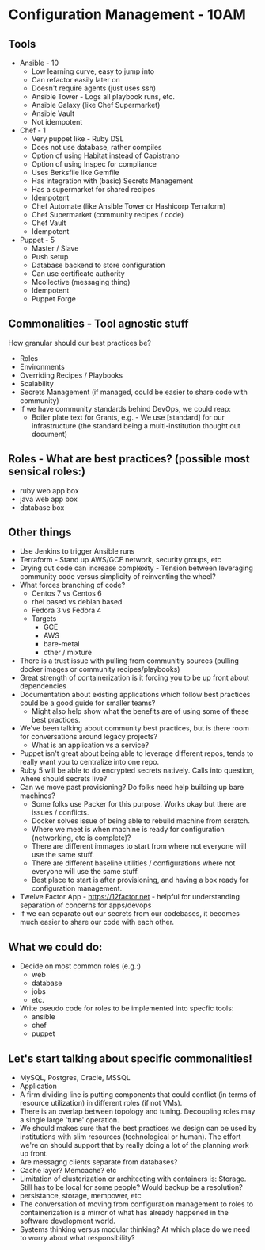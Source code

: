 # Configuration Management - 10AM

## Tools
* Ansible - 10
	* Low learning curve, easy to jump into
	* Can refactor easily later on
	* Doesn't require agents (just uses ssh)
	* Ansible Tower - Logs all playbook runs, etc.
	* Ansible Galaxy (like Chef Supermarket)
	* Ansible Vault
	* Not idempotent
* Chef - 1
	* Very puppet like - Ruby DSL
	* Does not use database, rather compiles
	* Option of using Habitat instead of Capistrano
	* Option of using Inspec for compliance
	* Uses Berksfile like Gemfile
	* Has integration with (basic) Secrets Management
	* Has a supermarket for shared recipes
	* Idempotent
	* Chef Automate (like Ansible Tower or Hashicorp Terraform)
	* Chef Supermarket (community recipes / code)
	* Chef Vault
	* Idempotent
* Puppet - 5
	* Master / Slave
	* Push setup
	* Database backend to store configuration
	* Can use certificate authority
	* Mcollective (messaging thing)
	* Idempotent
	* Puppet Forge

## Commonalities - Tool agnostic stuff
How granular should our best practices be?
* Roles
* Environments
* Overriding Recipes / Playbooks
* Scalability
* Secrets Management (if managed, could be easier to share code with community)
* If we have community standards behind DevOps, we could reap:
	* Boiler plate text for Grants, e.g. - We use [standard] for our infrastructure (the standard being a multi-institution thought out document)

## Roles - What are best practices? (possible most sensical roles:)
* ruby web app box
* java web app box
* database box

## Other things
* Use Jenkins to trigger Ansible runs
* Terraform - Stand up AWS/GCE network, security groups, etc
* Drying out code can increase complexity - Tension between leveraging community code versus simplicity of reinventing the wheel?
* What forces branching of code?
	* Centos 7 vs Centos 6
	* rhel based vs debian based
	* Fedora 3 vs Fedora 4
	* Targets
		* GCE
		* AWS
		* bare-metal
		* other / mixture
* There is a trust issue with pulling from communitiy sources (pulling docker images or community recipes/playbooks)
* Great strength of containerization is it forcing you to be up front about dependencies
* Documentation about existing applications which follow best practices could be a good guide for smaller teams?
	* Might also help show what the benefits are of using some of these best practices.
* We've been talking about community best practices, but is there room for conversations around legacy projects?
	* What is an application vs a service?
* Puppet isn't great about being able to leverage different repos, tends to really want you to centralize into one repo.
* Ruby 5 will be able to do encrypted secrets natively. Calls into question, where should secrets live?
* Can we move past provisioning? Do folks need help building up bare machines?
	* Some folks use Packer for this purpose. Works okay but there are issues / conflicts.
	* Docker solves issue of being able to rebuild machine from scratch.
	* Where we meet is when machine is ready for configuration (networking, etc is complete)?
	* There are different immages to start from where not everyone will use the same stuff.
	* There are different baseline utilities / configurations where not everyone will use the same stuff.
	* Best place to start is after provisioning, and having a box ready for configuration management.
* Twelve Factor App - https://12factor.net - helpful for understanding separation of concerns for apps/devops
* If we can separate out our secrets from our codebases, it becomes much easier to share our code with each other.

## What we could do:
* Decide on most common roles (e.g.:)
	* web
	* database
	* jobs
	* etc.
* Write pseudo code for roles to be implemented into specfic tools:
	* ansible
	* chef
	* puppet

## Let's start talking about specific commonalities!
* MySQL, Postgres, Oracle, MSSQL
* Application 
* A firm dividing line is putting components that could conflict (in terms of resource utilization) in different roles (if not VMs).
* There is an overlap between topology and tuning. Decoupling roles may a single large 'tune' operation.
* We should makes sure that the best practices we design can be used by institutions with slim resources (technological or human). The effort we're on should support that by really doing a lot of the planning work up front.
* Are messagng clients separate from databases?
* Cache layer? Memcache? etc
* Limitation of clusterization or architecting with containers is: Storage. Still has to be local for some people? Would backup be a resolution?
* persistance, storage, mempower, etc
* The conversation of moving from configuration management to roles to containerization is a mirror of what has already happened in the software development world.
* Systems thinking versus modular thinking? At which place do we need to worry about what responsibility?
